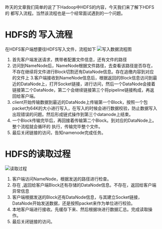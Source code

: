 昨天的文章我们简单的说了下Hadoop中HDFS的内容，今天我们来了解下HDFS的 都写入流程。当然该流程也是一个经常面试遇到的一个问题。
# HDFS的 写入流程
  在HDFS客户端想要往HDFS写入文件，流程如下
![写入数据流程图](https://upload-images.jianshu.io/upload_images/4237685-755268f533795e57.png?imageMogr2/auto-orient/strip%7CimageView2/2/w/1240)
1. 首先客户端发送请求，携带者配置文件信息，还有文件的路径
2. 访问到NameNode后，NameNode根据文件路径，去查看该路径是否存在，不存在继续将文件进行Block切割还有DataNode信息。存在追缴内容到对应的文件上
3.客户端接收到NameNode信息后，根据返回的Block信息访问到最近的DataNode上，打开Socket链接，进行访问，然后一个DataNode会接着链接第二个DataNode，第二个会继续链接第三个将pipeline链接构成，再返回给客户端。
4. client开始传输数据到最近的DataNode上传输第一个Block，按照一个包packet为64K的大小进行写入，在写入的时候会进行数据校验，防止数据写入出现错误的问题。然后形成链式操作到第三个datanode上结束。
5. 一个Block传输完毕后，再回接着传输第二个Block。到对应的DataNode上。
整个流程就会循环的 执行，传输完毕整个文件。
6. 最后关闭链接的访问，告知namenode完成任务。

# HDFS的读取过程

![读取过程](https://upload-images.jianshu.io/upload_images/4237685-12da2462e6faa7e0.png?imageMogr2/auto-orient/strip%7CimageView2/2/w/1240)

1. 客户端访问NameNode，根据发送的路径进行检查。
2. 存在 ,返回给客户端Block还有存储的DataNode信息。不存在，返回给客户端异常信息
3. 客户端根据发送的Block还有DataNode信息，与其建立Socket链接，DataNode开始发送数据，还是按照packet来作为单位进行校验。
4. 本地客户端进行接收。先缓存下来、然后根据块进行数据汇总。完成读取操作。
5. 最后关闭链接的访问。
